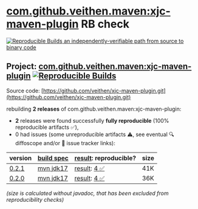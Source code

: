 [com.github.veithen.maven:xjc-maven-plugin](https://central.sonatype.com/artifact/com.github.veithen.maven/xjc-maven-plugin/versions) RB check
=======

[![Reproducible Builds](https://reproducible-builds.org/images/logos/rb.svg) an independently-verifiable path from source to binary code](https://reproducible-builds.org/)

## Project: [com.github.veithen.maven:xjc-maven-plugin](https://central.sonatype.com/artifact/com.github.veithen.maven/xjc-maven-plugin/versions) [![Reproducible Builds](https://img.shields.io/endpoint?url=https://raw.githubusercontent.com/jvm-repo-rebuild/reproducible-central/master/content/com/github/veithen/maven/xjc-maven-plugin/badge.json)](https://github.com/jvm-repo-rebuild/reproducible-central/blob/master/content/com/github/veithen/maven/xjc-maven-plugin/README.md)

Source code: [https://github.com/veithen/xjc-maven-plugin.git](https://github.com/veithen/xjc-maven-plugin.git)

rebuilding **2 releases** of com.github.veithen.maven:xjc-maven-plugin:
- **2** releases were found successfully **fully reproducible** (100% reproducible artifacts :white_check_mark:),
- 0 had issues (some unreproducible artifacts :warning:, see eventual :mag: diffoscope and/or :memo: issue tracker links):

| version | [build spec](/BUILDSPEC.md) | [result](https://reproducible-builds.org/docs/jvm/): reproducible? | size |
| -- | --------- | ------ | -- |
| [0.2.1](https://central.sonatype.com/artifact/com.github.veithen.maven/xjc-maven-plugin/0.2.1/pom) | [mvn jdk17](xjc-maven-plugin-0.2.1.buildspec) | [result](xjc-maven-plugin-0.2.1.buildinfo): [4 :white_check_mark: ](xjc-maven-plugin-0.2.1.buildcompare) | 41K |
| [0.2.0](https://central.sonatype.com/artifact/com.github.veithen.maven/xjc-maven-plugin/0.2.0/pom) | [mvn jdk17](xjc-maven-plugin-0.2.0.buildspec) | [result](xjc-maven-plugin-0.2.0.buildinfo): [4 :white_check_mark: ](xjc-maven-plugin-0.2.0.buildcompare) | 36K |

<i>(size is calculated without javadoc, that has been excluded from reproducibility checks)</i>
